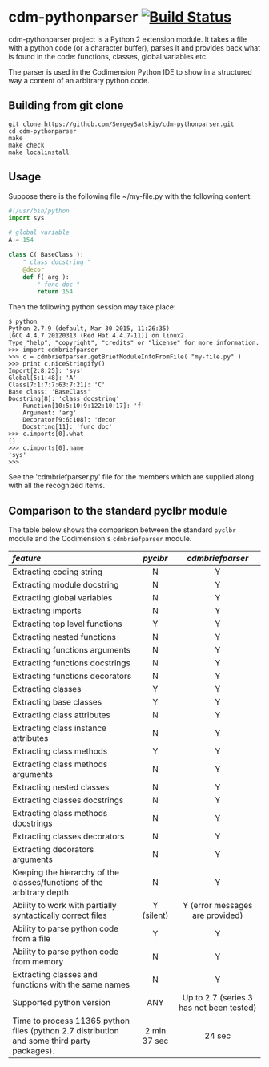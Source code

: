# cdm-pythonparser [![Build Status](https://travis-ci.org/SergeySatskiy/cdm-pythonparser.svg?branch=master)](https://travis-ci.org/SergeySatskiy/cdm-pythonparser)
cdm-pythonparser project is a Python 2 extension module.
It takes a file with a python code (or a character buffer), parses it and
provides back what is found in the code: functions, classes, global variables etc.

The parser is used in the Codimension Python IDE to show in a structured way a
content of an arbitrary python code.

## Building from git clone

```shell
git clone https://github.com/SergeySatskiy/cdm-pythonparser.git
cd cdm-pythonparser
make
make check
make localinstall
```


## Usage

Suppose there is the following file ~/my-file.py with the following content:

```python
#!/usr/bin/python
import sys

# global variable
A = 154

class C( BaseClass ):
    " class docstring "
    @decor
    def f( arg ):
        " func doc "
        return 154
```

Then the following python session may take place:

```shell
$ python
Python 2.7.9 (default, Mar 30 2015, 11:26:35)
[GCC 4.4.7 20120313 (Red Hat 4.4.7-11)] on linux2
Type "help", "copyright", "credits" or "license" for more information.
>>> import cdmbriefparser
>>> c = cdmbriefparser.getBriefModuleInfoFromFile( "my-file.py" )
>>> print c.niceStringify()
Import[2:8:25]: 'sys'
Global[5:1:48]: 'A'
Class[7:1:7:7:63:7:21]: 'C'
Base class: 'BaseClass'
Docstring[8]: 'class docstring'
    Function[10:5:10:9:122:10:17]: 'f'
    Argument: 'arg'
    Decorator[9:6:108]: 'decor
    Docstring[11]: 'func doc'
>>> c.imports[0].what
[]
>>> c.imports[0].name
'sys'
>>>
```

See the 'cdmbriefparser.py' file for the members which are supplied along with
all the recognized items.


## Comparison to the standard pyclbr module

The table below shows the comparison between the standard `pyclbr` module and
the Codimension's `cdmbriefparser` module.

| *feature* | *pyclbr* | *cdmbriefparser* |
|:----------|:--------:|:----------------:|
| Extracting coding string | N | Y |
| Extracting module docstring | N | Y |
| Extracting global variables | N | Y |
| Extracting imports | N | Y |
| Extracting top level functions | Y | Y |
| Extracting nested functions | N | Y |
| Extracting functions arguments | N | Y |
| Extracting functions docstrings | N | Y |
| Extracting functions decorators | N | Y |
| Extracting classes | Y | Y |
| Extracting base classes | Y | Y |
| Extracting class attributes | N | Y |
| Extracting class instance attributes | N | Y |
| Extracting class methods | Y | Y |
| Extracting class methods arguments | N | Y |
| Extracting nested classes | N | Y |
| Extracting classes docstrings | N | Y |
| Extracting class methods docstrings | N | Y |
| Extracting classes decorators | N | Y |
| Extracting decorators arguments | N | Y |
| Keeping the hierarchy of the classes/functions of the arbitrary depth | N | Y |
| Ability to work with partially syntactically correct files | Y (silent) | Y (error messages are provided) |
| Ability to parse python code from a file | Y | Y |
| Ability to parse python code from memory | N | Y |
| Extracting classes and functions with the same names | N | Y |
| Supported python version | ANY | Up to 2.7 (series 3 has not been tested) |
| Time to process 11365 python files (python 2.7 distribution and some third party packages). | 2 min 37 sec | 24 sec |

